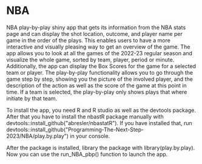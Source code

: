 # NBA
NBA play-by-play shiny app that gets its information from the NBA stats page and can display the shot location, outcome, and player name per game in the order of the plays. This enables users to have a more interactive and visually pleasing way to get an overview of the game.
The app allows you to look at all the games of the 2022-23 regular season and visualize the whole game, sorted by team, player, period or minute. Additionally, the app can display the Box Scores for the  game for a selected team or player.
The play-by-play functionality allows you to go through the game step by step, showing you the picture of the involved player, and the description of the action as well as the score of the game at this point in time. If a team is selected, the play-by-play only shows plays that where initiate by that team. 

To install the app, you need R and R studio as well as the devtools package. After that you have to install the nbastR package manually with devtools::install_github("abresler/nbastatR"). If you have installed that, run devtools::install_github("Programming-The-Next-Step-2023/NBA/play.by.play") in your console. 


After the package is installed, library the package with library(play.by.play). Now you can use the run_NBA_pbp() function to launch the app. 
